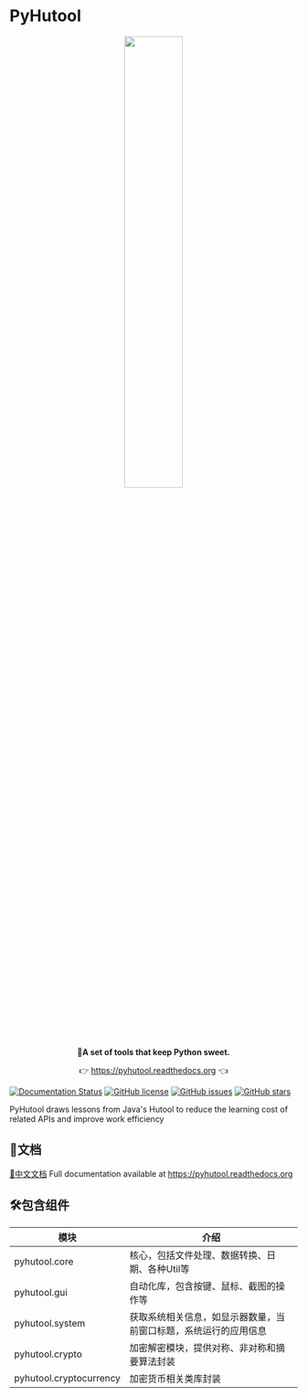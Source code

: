 # PyHutool
<p align="center">
	<a href="https://pyhutool.readthedocs.org"><img src="https://www.xujiantao.com/images/pyhutool-logo.png" width="45%"></a>
</p>
<p align="center">
	<strong>🍬A set of tools that keep Python sweet.</strong>
</p>
<p align="center">
	👉 <a href="https://pyhutool.readthedocs.org">https://pyhutool.readthedocs.org</a> 👈
</p>

[![Documentation Status](https://readthedocs.org/projects/pyhutool/badge/?version=latest)](https://pyhutool.readthedocs.io/en/latest/?badge=latest)
[![GitHub license](https://img.shields.io/github/license/KAY53N/PyHutool)](https://github.com/KAY53N/PyHutool/blob/main/LICENSE)
[![GitHub issues](https://img.shields.io/github/issues/KAY53N/PyHutool)](https://github.com/KAY53N/PyHutool/issues)
[![GitHub stars](https://img.shields.io/github/stars/KAY53N/PyHutool)](https://github.com/KAY53N/PyHutool/stargazers)

PyHutool draws lessons from Java's Hutool to reduce the learning cost of related APIs and improve work efficiency

## 📝文档 
[📘中文文档](https://pyhutool.readthedocs.io/zh_CN/latest/index.html)
Full documentation available at https://pyhutool.readthedocs.org


## 🛠️包含组件
| 模块                | 介绍                               |
| -------------------|----------------------------------|
| pyhutool.core        | 核心，包括文件处理、数据转换、日期、各种Util等        |
| pyhutool.gui         | 自动化库，包含按键、鼠标、截图的操作等              |
| pyhutool.system         | 获取系统相关信息，如显示器数量，当前窗口标题，系统运行的应用信息 |
| pyhutool.crypto         | 加密解密模块，提供对称、非对称和摘要算法封装           |
| pyhutool.cryptocurrency | 加密货币相关类库封装       |

